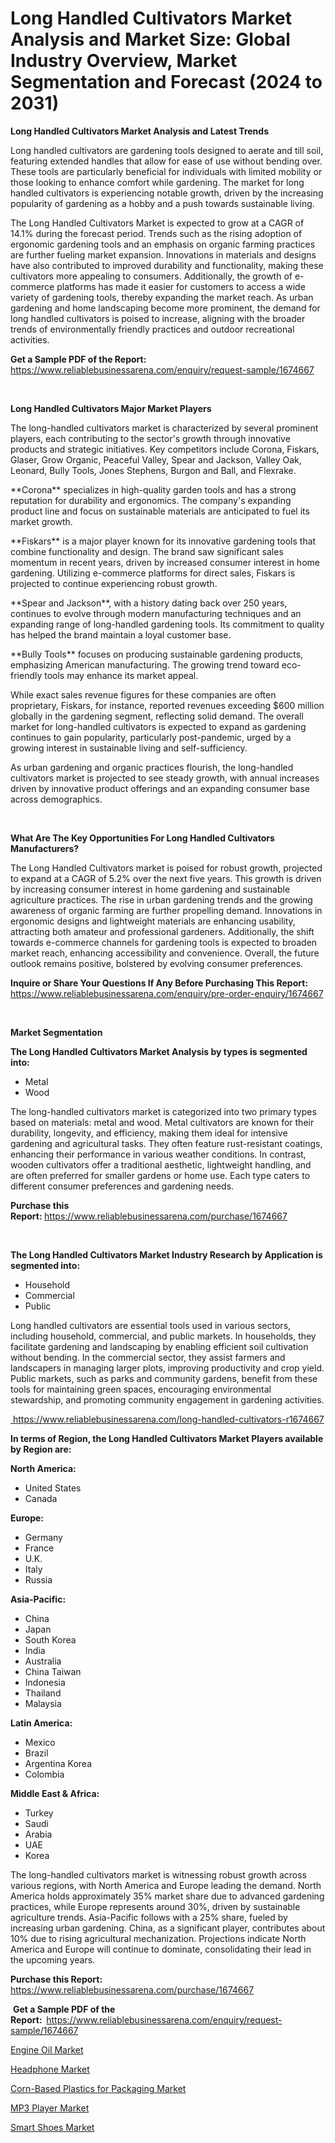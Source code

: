 <p><h1>Long Handled Cultivators Market Analysis and Market Size: Global Industry Overview, Market Segmentation and Forecast (2024 to 2031)</h1></p><p><strong>Long Handled Cultivators Market Analysis and Latest Trends</strong></p>
<p><p>Long handled cultivators are gardening tools designed to aerate and till soil, featuring extended handles that allow for ease of use without bending over. These tools are particularly beneficial for individuals with limited mobility or those looking to enhance comfort while gardening. The market for long handled cultivators is experiencing notable growth, driven by the increasing popularity of gardening as a hobby and a push towards sustainable living. </p><p>The Long Handled Cultivators Market is expected to grow at a CAGR of 14.1% during the forecast period. Trends such as the rising adoption of ergonomic gardening tools and an emphasis on organic farming practices are further fueling market expansion. Innovations in materials and designs have also contributed to improved durability and functionality, making these cultivators more appealing to consumers. Additionally, the growth of e-commerce platforms has made it easier for customers to access a wide variety of gardening tools, thereby expanding the market reach. As urban gardening and home landscaping become more prominent, the demand for long handled cultivators is poised to increase, aligning with the broader trends of environmentally friendly practices and outdoor recreational activities.</p></p>
<p><strong>Get a Sample PDF of the Report:&nbsp;</strong> <a href="https://www.reliablebusinessarena.com/enquiry/request-sample/1674667?utm_campaign=1497&utm_medium=2&utm_source=Github&utm_content=ia&utm_term=10102024&utm_id=long-handled-cultivators">https://www.reliablebusinessarena.com/enquiry/request-sample/1674667</a></p>
<p>&nbsp;</p>
<p><strong>Long Handled Cultivators Major Market Players</strong></p>
<p><p>The long-handled cultivators market is characterized by several prominent players, each contributing to the sector's growth through innovative products and strategic initiatives. Key competitors include Corona, Fiskars, Glaser, Grow Organic, Peaceful Valley, Spear and Jackson, Valley Oak, Leonard, Bully Tools, Jones Stephens, Burgon and Ball, and Flexrake.</p><p>**Corona** specializes in high-quality garden tools and has a strong reputation for durability and ergonomics. The company's expanding product line and focus on sustainable materials are anticipated to fuel its market growth.</p><p>**Fiskars** is a major player known for its innovative gardening tools that combine functionality and design. The brand saw significant sales momentum in recent years, driven by increased consumer interest in home gardening. Utilizing e-commerce platforms for direct sales, Fiskars is projected to continue experiencing robust growth.</p><p>**Spear and Jackson**, with a history dating back over 250 years, continues to evolve through modern manufacturing techniques and an expanding range of long-handled gardening tools. Its commitment to quality has helped the brand maintain a loyal customer base.</p><p>**Bully Tools** focuses on producing sustainable gardening products, emphasizing American manufacturing. The growing trend toward eco-friendly tools may enhance its market appeal.</p><p>While exact sales revenue figures for these companies are often proprietary, Fiskars, for instance, reported revenues exceeding $600 million globally in the gardening segment, reflecting solid demand. The overall market for long-handled cultivators is expected to expand as gardening continues to gain popularity, particularly post-pandemic, urged by a growing interest in sustainable living and self-sufficiency.</p><p>As urban gardening and organic practices flourish, the long-handled cultivators market is projected to see steady growth, with annual increases driven by innovative product offerings and an expanding consumer base across demographics.</p></p>
<p>&nbsp;</p>
<p><strong>What Are The Key Opportunities For Long Handled Cultivators Manufacturers?</strong></p>
<p><p>The Long Handled Cultivators market is poised for robust growth, projected to expand at a CAGR of 5.2% over the next five years. This growth is driven by increasing consumer interest in home gardening and sustainable agriculture practices. The rise in urban gardening trends and the growing awareness of organic farming are further propelling demand. Innovations in ergonomic designs and lightweight materials are enhancing usability, attracting both amateur and professional gardeners. Additionally, the shift towards e-commerce channels for gardening tools is expected to broaden market reach, enhancing accessibility and convenience. Overall, the future outlook remains positive, bolstered by evolving consumer preferences.</p></p>
<p><strong>Inquire or Share Your Questions If Any Before Purchasing This Report:</strong> <a href="https://www.reliablebusinessarena.com/enquiry/pre-order-enquiry/1674667?utm_campaign=1497&utm_medium=2&utm_source=Github&utm_content=ia&utm_term=10102024&utm_id=long-handled-cultivators">https://www.reliablebusinessarena.com/enquiry/pre-order-enquiry/1674667</a></p>
<p>&nbsp;</p>
<p><strong>Market Segmentation</strong></p>
<p><strong>The Long Handled Cultivators Market Analysis by types is segmented into:</strong></p>
<p><ul><li>Metal</li><li>Wood</li></ul></p>
<p><p>The long-handled cultivators market is categorized into two primary types based on materials: metal and wood. Metal cultivators are known for their durability, longevity, and efficiency, making them ideal for intensive gardening and agricultural tasks. They often feature rust-resistant coatings, enhancing their performance in various weather conditions. In contrast, wooden cultivators offer a traditional aesthetic, lightweight handling, and are often preferred for smaller gardens or home use. Each type caters to different consumer preferences and gardening needs.</p></p>
<p><strong>Purchase this Report:&nbsp;</strong><a href="https://www.reliablebusinessarena.com/purchase/1674667?utm_campaign=1497&utm_medium=2&utm_source=Github&utm_content=ia&utm_term=10102024&utm_id=long-handled-cultivators">https://www.reliablebusinessarena.com/purchase/1674667</a></p>
<p>&nbsp;</p>
<p><strong>The Long Handled Cultivators Market Industry Research by Application is segmented into:</strong></p>
<p><ul><li>Household</li><li>Commercial</li><li>Public</li></ul></p>
<p><p>Long handled cultivators are essential tools used in various sectors, including household, commercial, and public markets. In households, they facilitate gardening and landscaping by enabling efficient soil cultivation without bending. In the commercial sector, they assist farmers and landscapers in managing larger plots, improving productivity and crop yield. Public markets, such as parks and community gardens, benefit from these tools for maintaining green spaces, encouraging environmental stewardship, and promoting community engagement in gardening activities.</p></p>
<p><a href="https://www.reliablebusinessarena.com/long-handled-cultivators-r1674667?utm_campaign=1497&utm_medium=2&utm_source=Github&utm_content=ia&utm_term=10102024&utm_id=long-handled-cultivators">&nbsp;https://www.reliablebusinessarena.com/long-handled-cultivators-r1674667</a></p>
<p><strong>In terms of Region, the Long Handled Cultivators Market Players available by Region are:</strong></p>
<p>
    <p> <strong> North America: </strong>
        <ul>
            <li>United States</li>
            <li>Canada</li>
        </ul>
        </p> 
    <p> <strong> Europe: </strong>
        <ul>
            <li>Germany</li>
            <li>France</li>
            <li>U.K.</li>
            <li>Italy</li>
            <li>Russia</li>
        </ul>
        </p> 
    <p> <strong> Asia-Pacific: </strong>
        <ul>
            <li>China</li>
            <li>Japan</li>
            <li>South Korea</li>
            <li>India</li>
            <li>Australia</li>
            <li>China Taiwan</li>
            <li>Indonesia</li>
            <li>Thailand</li>
            <li>Malaysia</li>
        </ul>
        </p> 
    <p> <strong> Latin America: </strong>
        <ul>
            <li>Mexico</li>
            <li>Brazil</li>
            <li>Argentina Korea</li>
            <li>Colombia</li>
        </ul>
        </p> 
    <p> <strong> Middle East & Africa: </strong>
        <ul>
            <li>Turkey</li>
            <li>Saudi</li>
            <li>Arabia</li>
            <li>UAE</li>
            <li>Korea</li>
        </ul>
    </p>
    </p>
<p><p>The long-handled cultivators market is witnessing robust growth across various regions, with North America and Europe leading the demand. North America holds approximately 35% market share due to advanced gardening practices, while Europe represents around 30%, driven by sustainable agriculture trends. Asia-Pacific follows with a 25% share, fueled by increasing urban gardening. China, as a significant player, contributes about 10% due to rising agricultural mechanization. Projections indicate North America and Europe will continue to dominate, consolidating their lead in the upcoming years.</p></p>
<p><strong>Purchase this Report: </strong><a href="https://www.reliablebusinessarena.com/purchase/1674667?utm_campaign=1497&utm_medium=2&utm_source=Github&utm_content=ia&utm_term=10102024&utm_id=long-handled-cultivators">https://www.reliablebusinessarena.com/purchase/1674667</a></p>
<p>&nbsp;<strong>Get a Sample PDF of the Report:&nbsp;&nbsp;</strong><a href="https://www.reliablebusinessarena.com/enquiry/request-sample/1674667?utm_campaign=1497&utm_medium=2&utm_source=Github&utm_content=ia&utm_term=10102024&utm_id=long-handled-cultivators">https://www.reliablebusinessarena.com/enquiry/request-sample/1674667</a></p>
<p><strong></strong></p>
<p><p><a href="https://www.linkedin.com/pulse/global-engine-oil-industry-analysis-share-growth-trends-forecast-yqh8f?utm_campaign=1497&utm_medium=2&utm_source=Github&utm_content=ia&utm_term=10102024&utm_id=long-handled-cultivators">Engine Oil Market</a></p><p><a href="https://www.linkedin.com/pulse/headphone-market-size-share-analysis-growth-trends-forecast-cy4me?utm_campaign=1497&utm_medium=2&utm_source=Github&utm_content=ia&utm_term=10102024&utm_id=long-handled-cultivators">Headphone Market</a></p><p><a href="https://github.com/FosterFahey91/Market-Research-Report-List-1/blob/main/corn-based-plastics-for-packaging-market.md?utm_campaign=1497&utm_medium=2&utm_source=Github&utm_content=ia&utm_term=10102024&utm_id=long-handled-cultivators">Corn-Based Plastics for Packaging Market</a></p><p><a href="https://www.linkedin.com/pulse/mp3-player-market-size-share-analysis-growth-trends-ph4se?utm_campaign=1497&utm_medium=2&utm_source=Github&utm_content=ia&utm_term=10102024&utm_id=long-handled-cultivators">MP3 Player Market</a></p><p><a href="https://www.linkedin.com/pulse/smart-shoes-market-overview-forecast-2024-2031-detailed-yerpe?utm_campaign=1497&utm_medium=2&utm_source=Github&utm_content=ia&utm_term=10102024&utm_id=long-handled-cultivators">Smart Shoes Market</a></p></p>